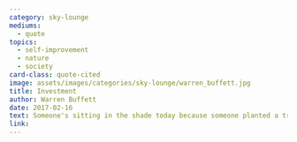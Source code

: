 ```yaml
---
category: sky-lounge
mediums:
  - quote
topics:
  - self-improvement
  - nature
  - society
card-class: quote-cited
image: assets/images/categories/sky-lounge/warren_buffett.jpg
title: Investment
author: Warren Buffett
date: 2017-02-16
text: Someone's sitting in the shade today because someone planted a tree a long time ago.
link:
---
```

